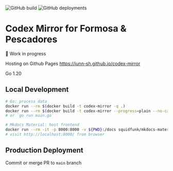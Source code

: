 ![GitHub build](https://img.shields.io/github/actions/workflow/status/iunn-sh/codex-mirror/main.yml?logo=github&style=for-the-badge) ![GitHub deployments](https://img.shields.io/github/deployments/iunn-sh/codex-mirror/github-pages?logo=github&style=for-the-badge)

# Codex Mirror for Formosa & Pescadores

:construction: Work in progress

Hosting on Github Pages https://iunn-sh.github.io/codex-mirror

Go 1.20

## Local Development

```bash
# Go: process data
docker run --rm $(docker build -t codex-mirror -q .)
docker run --rm $(docker build -t codex-mirror --progress=plain --no-cache .) # debug
# or `go run main.go`

# Mkdocs Material: host frontend
docker run --rm -it -p 8000:8000 -v ${PWD}:/docs squidfunk/mkdocs-material:9.1.2
# visit http://localhost:8000/ from browser
```

## Production Deployment

Commit or merge PR to `main` branch
